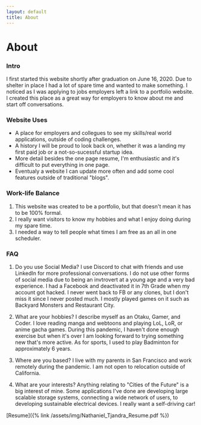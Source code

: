 ```yaml
---
layout: default
title: About
---
```

# About

### Intro
I first started this website shortly after graduation on June 16, 2020. 
Due to shelter in place I had a lot of spare time and wanted to make something.
I noticed as I was applying to jobs employers left a link to a portfolio website.
I created this place as a great way for employers to know about me and start off conversations.

### Website Uses
- A place for employers and collegues to see my skills/real world applications, outside of coding challenges.
- A history I will be proud to look back on, whether it was a landing my first paid job or a not-so-sucessful startup idea.
- More detail besides the one page resume, I'm enthusiastic and it's difficult to put everything in one page.
- Eventualy a website I can update more often and add some cool features outside of traditional "blogs".

### Work-life Balance
1. This website was created to be a portfolio, but that doesn't mean it has to be 100% formal.
2. I really want visitors to know my hobbies and what I enjoy doing during my spare time.
3. I needed a way to tell people what times I am free as an all in one scheduler.

### FAQ
1. Do you use Social Media?
    I use Discord to chat with friends and use LinkedIn for more professional conversations.
    I do not use other forms of social media due to being an invtrovert at a young age and a very bad experience.
    I had a Facebook and deactivated it in 7th Grade when my account got hacked. I never went back to FB or any clones, but I don't miss it since I never posted much. I mostly played games on it such as Backyard Monsters and Restaurant City.
    
2. What are your hobbies?
    I describe myself as an Otaku, Gamer, and Coder. 
    I love reading manga and webtoons and playing LoL, LoR, or anime gacha games.
    During this pandemic, I haven't done enough exercise but when it's over I am looking forward to trying something new that's more active.
    As for sports, I used to play Badminton for approximately 6 years.

3. Where are you based?
    I live with my parents in San Francisco and work remotely during the pandemic. I am not open to relocation outside of California.

4. What are your interests?
    Anything relating to "Cities of the Future" is a big interest of mine. 
    Some applications I've done are developing large scalable storage systems, connecting a wide network of users, to developing sustainable electrical devices. I really want a self-driving car!


[Resume]({% link /assets/img/Nathaniel_Tjandra_Resume.pdf %})